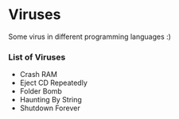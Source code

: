 # Viruses
Some virus in different programming languages :) 

### List of Viruses

- Crash RAM
- Eject CD Repeatedly
- Folder Bomb
- Haunting By String
- Shutdown Forever